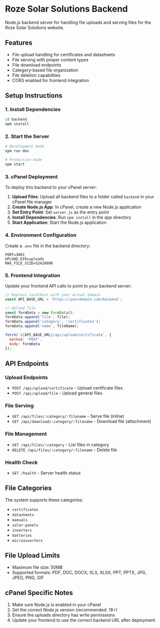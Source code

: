 
# Roze Solar Solutions Backend

Node.js backend server for handling file uploads and serving files for the Roze Solar Solutions website.

## Features

- File upload handling for certificates and datasheets
- File serving with proper content types
- File download endpoints
- Category-based file organization
- File deletion capabilities
- CORS enabled for frontend integration

## Setup Instructions

### 1. Install Dependencies
```bash
cd backend
npm install
```

### 2. Start the Server
```bash
# Development mode
npm run dev

# Production mode
npm start
```

### 3. cPanel Deployment

To deploy this backend to your cPanel server:

1. **Upload Files**: Upload all backend files to a folder called `backend` in your cPanel file manager
2. **Create Node.js App**: In cPanel, create a new Node.js application
3. **Set Entry Point**: Set `server.js` as the entry point
4. **Install Dependencies**: Run `npm install` in the app directory
5. **Start Application**: Start the Node.js application

### 4. Environment Configuration

Create a `.env` file in the backend directory:
```
PORT=3001
UPLOAD_DIR=uploads
MAX_FILE_SIZE=52428800
```

### 5. Frontend Integration

Update your frontend API calls to point to your backend server:

```javascript
// Replace localhost with your actual domain
const API_BASE_URL = 'https://yourdomain.com/backend';

// Upload file
const formData = new FormData();
formData.append('file', file);
formData.append('category', 'certificates');
formData.append('name', fileName);

fetch(`${API_BASE_URL}/api/upload/certificate`, {
  method: 'POST',
  body: formData
});
```

## API Endpoints

### Upload Endpoints
- `POST /api/upload/certificate` - Upload certificate files
- `POST /api/upload/file` - Upload general files

### File Serving
- `GET /api/files/:category/:filename` - Serve file (inline)
- `GET /api/download/:category/:filename` - Download file (attachment)

### File Management
- `GET /api/files/:category` - List files in category
- `DELETE /api/files/:category/:filename` - Delete file

### Health Check
- `GET /health` - Server health status

## File Categories

The system supports these categories:
- `certificates`
- `datasheets`
- `manuals`
- `solar-panels`
- `inverters`
- `batteries`
- `microinverters`

## File Upload Limits

- Maximum file size: 50MB
- Supported formats: PDF, DOC, DOCX, XLS, XLSX, PPT, PPTX, JPG, JPEG, PNG, GIF

## cPanel Specific Notes

1. Make sure Node.js is enabled in your cPanel
2. Set the correct Node.js version (recommended: 18+)
3. Ensure the uploads directory has write permissions
4. Update your frontend to use the correct backend URL after deployment
